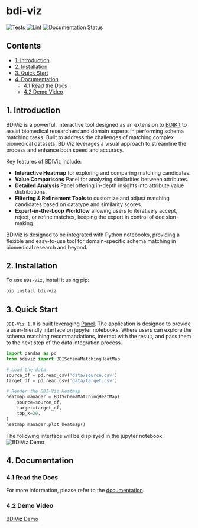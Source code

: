 # bdi-viz
[![Tests](https://github.com/VIDA-NYU/bdi-viz/actions/workflows/build.yml/badge.svg)](https://github.com/VIDA-NYU/bdi-viz/actions/workflows/build.yml)
[![Lint](https://github.com/VIDA-NYU/bdi-viz/actions/workflows/lint.yml/badge.svg)](https://github.com/VIDA-NYU/bdi-viz/actions/workflows/lint.yml)
[![Documentation Status](https://readthedocs.org/projects/bdi-viz/badge/?version=latest)](https://bdi-viz.readthedocs.io/en/latest/)


## Contents

- [1. Introduction](#1-introduction)
- [2. Installation](#2-installation)
- [3. Quick Start](#3-quick-start)
- [4. Documentation](#4-documentation)
  - [4.1 Read the Docs](#41-read-the-docs)
  - [4.2 Demo Video](#42-demo-video)

## 1. Introduction

BDIViz is a powerful, interactive tool designed as an extension to [BDIKit](https://github.com/VIDA-NYU/bdi-kit) to assist biomedical researchers and domain experts in performing schema matching tasks. Built to address the challenges of matching complex biomedical datasets, BDIViz leverages a visual approach to streamline the process and enhance both speed and accuracy.

Key features of BDIViz include:

- **Interactive Heatmap** for exploring and comparing matching candidates.
- **Value Comparisons** Panel for analyzing similarities between attributes.
- **Detailed Analysis** Panel offering in-depth insights into attribute value distributions.
- **Filtering & Refinement Tools** to customize and adjust matching candidates based on datatype and similarity scores.
- **Expert-in-the-Loop Workflow** allowing users to iteratively accept, reject, or refine matches, keeping the expert in control of decision-making.

BDIViz is designed to be integrated with Python notebooks, providing a flexible and easy-to-use tool for domain-specific schema matching in biomedical research and beyond.

## 2. Installation

To use ``BDI-Viz``, install it using pip:

```bash
pip install bdi-viz
```


## 3. Quick Start
``BDI-Viz 1.0`` is built leveraging [Panel](https://panel.holoviz.org/). The application is designed to provide a user-friendly interface on jupyter notebooks. Where users can explore the schema matching recommandations, interact with the result, and pass them to the next step of the data integration process.

```python
import pandas as pd
from bdiviz import BDISchemaMatchingHeatMap

# Load the data
source_df = pd.read_csv('data/source.csv')
target_df = pd.read_csv('data/target.csv')

# Render the BDI-Viz Heatmap
heatmap_manager = BDISchemaMatchingHeatMap(
    source=source_df,
    target=target_df,
    top_k=20,
)
heatmap_manager.plot_heatmap()
```

The following interface will be displayed in the jupyter notebook:
![BDIViz Demo](docs/bdiviz-demo.png)


## 4. Documentation

### 4.1 Read the Docs
For more information, please refer to the [documentation](https://bdi-viz.readthedocs.io/en/latest/).

### 4.2 Demo Video
[BDIViz Demo](https://drive.google.com/file/d/1eAbDicO0oXIbbVg56m3H8xdNDDsBGBLI/view?usp=drive_link)

